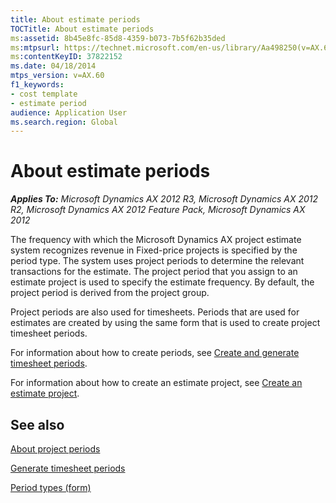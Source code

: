 ```yaml
---
title: About estimate periods
TOCTitle: About estimate periods
ms:assetid: 8b45e8fc-85d8-4359-b073-7b5f62b35ded
ms:mtpsurl: https://technet.microsoft.com/en-us/library/Aa498250(v=AX.60)
ms:contentKeyID: 37822152
ms.date: 04/18/2014
mtps_version: v=AX.60
f1_keywords:
- cost template
- estimate period
audience: Application User
ms.search.region: Global
---
```


# About estimate periods 


_**Applies To:** Microsoft Dynamics AX 2012 R3, Microsoft Dynamics AX 2012 R2, Microsoft Dynamics AX 2012 Feature Pack, Microsoft Dynamics AX 2012_

The frequency with which the Microsoft Dynamics AX project estimate system recognizes revenue in Fixed-price projects is specified by the period type. The system uses project periods to determine the relevant transactions for the estimate. The project period that you assign to an estimate project is used to specify the estimate frequency. By default, the project period is derived from the project group.

Project periods are also used for timesheets. Periods that are used for estimates are created by using the same form that is used to create project timesheet periods.

For information about how to create periods, see [Create and generate timesheet periods](create-and-generate-timesheet-periods.md).

For information about how to create an estimate project, see [Create an estimate project](create-an-estimate-project.md).

## See also

[About project periods](about-project-periods.md)

[Generate timesheet periods](generate-timesheet-periods.md)

[Period types (form)](https://technet.microsoft.com/en-us/library/aa586707\(v=ax.60\))

  


